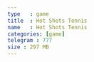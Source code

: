 ```yaml
---
type   : game
title  : Hot Shots Tennis
name   : Hot Shots Tennis
categories: [game]
telegram : 777
size : 297 MB
---
```



